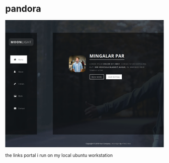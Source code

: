 # pandora

![The San Juan Mountains are beautiful!](/img/cover.png "San Juan Mountains")

the links portal i run on my local ubuntu workstation
